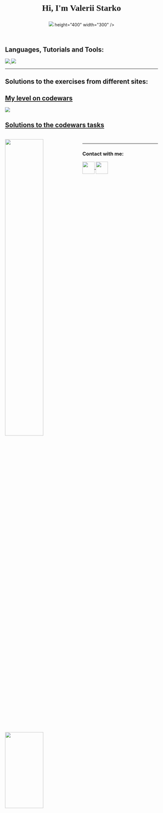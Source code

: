 <h1 align="center"><p style = "font-family: Times New Roman"> Hi, I'm Valerii Starko</p></h1>
<p align = "center">
    <img src = "https://media3.giphy.com/media/vdOn9oV2rF5ITGfUuN/giphy.gif?cid=ecf05e47xghti2uv2qotehqzcovez24pnuazerxfrqqdazq2&rid=giphy.gif&ct=g"> height="400" width="300" />
</p>
<br>

<h2 align="left">Languages, Tutorials and Tools:</h2>
<p align="left">
    <a href="https://www.python.org" target="_blank"> 
        <img src="https://img.shields.io/badge/Python-3776AB?style=for-the-badge&logo=python&logoColor=black" />
    </a>
    <a href="https://www.w3schools.com/java/" target="_blank"> 
        <img src="https://img.shields.io/badge/Java-ED8B00?style=for-the-badge&logo=java&logoColor=black" />
    </a>
</p>
<hr>
<p align = "left">
<h2 align = "left">Solutions to the exercises from different sites: </h2>
<p align = "left"> 
    <a href="https://www.codewars.com/users/valerka96" target="_blank"> 
        <h2 align= "left"> My level on codewars</h2><img src = "https://www.codewars.com/users/valerka96/badges/large">
    </a>
<p align = "left"> 
    <a href="https://github.com/valerka96/codewars" target="_blank"> 
        <h2 align= "left"> Solutions to the codewars tasks</h2>
    </a>
<br>
<img align="left" width="50%"  src="https://github-readme-stats.vercel.app/api?username=valerka96&show_icons=true&theme=tokyonight" />
<img align="left" width="50%" height="250px" src="https://github-readme-stats.vercel.app/api/top-langs/?username=valerka96&theme=tokyonight&hide_langs_below=3" />

<hr>
<h3 align="left">Contact with me:</h3>
<a href="https://www.instagram.com/starko.py/" target="blank">
    <img align="center" src="https://www.svgrepo.com/show/13639/instagram.svg" height="40"
    width="40" />
<a href="https://www.reddit.com/user/valerkooo" target="blank">
    <img align="center" src="https://www.svgrepo.com/show/14413/reddit.svg" height="40"
    width="40" />
</a>
